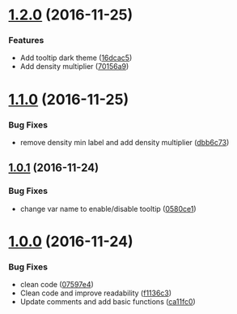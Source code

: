 <a name="1.2.0"></a>
# [1.2.0](https://github.com/equinusocio/help-media-queries/compare/v1.1.0...v1.2.0) (2016-11-25)


### Features

*  Add tooltip dark theme ([16dcac5](https://github.com/equinusocio/help-media-queries/commit/16dcac5))
* Add density multiplier ([70156a9](https://github.com/equinusocio/help-media-queries/commit/70156a9))



<a name="1.1.0"></a>
# [1.1.0](https://github.com/equinusocio/help-media-queries/compare/v1.0.1...v1.1.0) (2016-11-25)


### Bug Fixes

* remove density min label and add density multiplier ([dbb6c73](https://github.com/equinusocio/help-media-queries/commit/dbb6c73))



<a name="1.0.1"></a>
## [1.0.1](https://github.com/equinusocio/help-media-queries/compare/v1.0.0...v1.0.1) (2016-11-24)


### Bug Fixes

* change var name to enable/disable tooltip ([0580ce1](https://github.com/equinusocio/help-media-queries/commit/0580ce1))



<a name="1.0.0"></a>
# [1.0.0](https://github.com/equinusocio/help-media-queries/compare/f1136c3...v1.0.0) (2016-11-24)


### Bug Fixes

* clean code ([07597e4](https://github.com/equinusocio/help-media-queries/commit/07597e4))
* Clean code and improve readability ([f1136c3](https://github.com/equinusocio/help-media-queries/commit/f1136c3))
* Update comments and add basic functions ([ca11fc0](https://github.com/equinusocio/help-media-queries/commit/ca11fc0))



